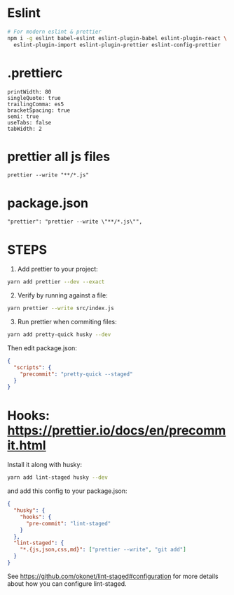 # Eslint

```sh
# For modern eslint & prettier
npm i -g eslint babel-eslint eslint-plugin-babel eslint-plugin-react \
  eslint-plugin-import eslint-plugin-prettier eslint-config-prettier
```

# .prettierc

```
printWidth: 80
singleQuote: true
trailingComma: es5
bracketSpacing: true
semi: true
useTabs: false
tabWidth: 2
```

# prettier all js files

`prettier --write "**/*.js"`

# package.json

`"prettier": "prettier --write \"**/*.js\"",`

# STEPS

1. Add prettier to your project:

```bash
yarn add prettier --dev --exact
```

2. Verify by running against a file:

```bash
yarn prettier --write src/index.js
```

3. Run prettier when commiting files:

```bash
yarn add pretty-quick husky --dev
```

Then edit package.json:

```json
{
  "scripts": {
    "precommit": "pretty-quick --staged"
  }
}
```

# Hooks: https://prettier.io/docs/en/precommit.html

Install it along with husky:

```bash
yarn add lint-staged husky --dev
```

and add this config to your package.json:

```json
{
  "husky": {
    "hooks": {
      "pre-commit": "lint-staged"
    }
  },
  "lint-staged": {
    "*.{js,json,css,md}": ["prettier --write", "git add"]
  }
}
```

See https://github.com/okonet/lint-staged#configuration for more details about how you can configure
lint-staged.
